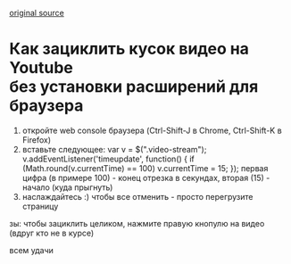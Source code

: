[original source][1]

# Как зациклить кусок видео на Youtube <br> без установки расширений для браузера

1. откройте web console браузера (Ctrl-Shift-J в Chrome, Ctrl-Shift-K в Firefox)
2. вставьте следующее: var v = $(".video-stream"); v.addEventListener('timeupdate', function() { if (Math.round(v.currentTime) == 100) v.currentTime = 15; });
первая цифра (в примере 100) - конец отрезка в секундах, вторая (15) - начало (куда прыгнуть)
3. наслаждайтесь :)
чтобы все отменить - просто перегрузите страницу

зы: чтобы зациклить целиком, нажмите правую кнопулю на видео (вдруг кто не в курсе)

всем удачи


<!-- Мои ссылки -->
[1]: https://pikabu.ru/story/kak_zatsiklit_kusok_video_na_youtube_5736593
